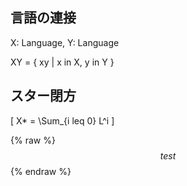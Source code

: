 ## 言語の連接

X: Language, Y: Language

XY = { xy | x in X, y in Y }

## スター閉方

\[ X* = \Sum_{i leq 0} L^i \]

{% raw %}$$ test $${% endraw %}
